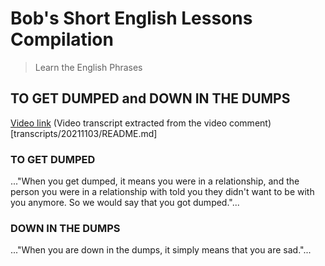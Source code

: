# Bob's Short English Lessons Compilation

> Learn the English Phrases 


## TO GET DUMPED and DOWN IN THE DUMPS
<a href="https://www.youtube.com/watch?v=ivmoI2zfywI">Video link</a>
(Video transcript extracted from the video comment)[transcripts/20211103/README.md]

### TO GET DUMPED
..."When you get dumped, it means you were in a relationship, and the person you were in a relationship with told you they didn't want to be with you anymore. So we would say that you got dumped."...

### DOWN IN THE DUMPS
..."When you are down in the dumps, it simply means that you are sad."...

